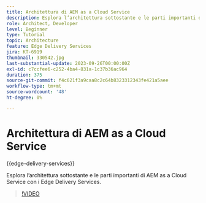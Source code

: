 ```yaml
---
title: Architettura di AEM as a Cloud Service
description: Esplora l’architettura sottostante e le parti importanti di AEM as a Cloud Service con i Edge Delivery Services.
role: Architect, Developer
level: Beginner
type: Tutorial
topic: Architecture
feature: Edge Delivery Services
jira: KT-6919
thumbnail: 330542.jpg
last-substantial-update: 2023-09-26T00:00:00Z
exl-id: c7ccfee6-c252-4ba4-831a-1c37b36ac964
duration: 375
source-git-commit: f4c621f3a9caa8c2c64b8323312343fe421a5aee
workflow-type: tm+mt
source-wordcount: '48'
ht-degree: 0%

---
```


# Architettura di AEM as a Cloud Service

{{edge-delivery-services}}

Esplora l’architettura sottostante e le parti importanti di AEM as a Cloud Service con i Edge Delivery Services.

>[!VIDEO](https://video.tv.adobe.com/v/346182?quality=12&learn=on&captions=ita)
